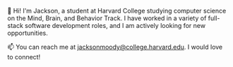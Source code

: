 👋 Hi! I'm Jackson, a student at Harvard College studying computer science on the Mind, Brain, and Behavior Track. I have worked in a variety of full-stack software development roles, and I am actively looking for new opportunities.

📫 You can reach me at [jacksonmoody@college.harvard.edu](mailto:jacksonmoody@college.harvard.edu). I would love to connect!

